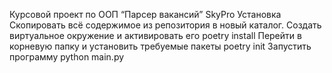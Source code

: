 Курсовой проект по ООП “Парсер вакансий” SkyPro
Установка
Скопировать всё содержимое из репозитория в новый каталог.
Создать виртуальное окружение и активировать его
poetry install
Перейти в корневую папку и установить требуемые пакеты
poetry init
Запустить программу
python main.py

